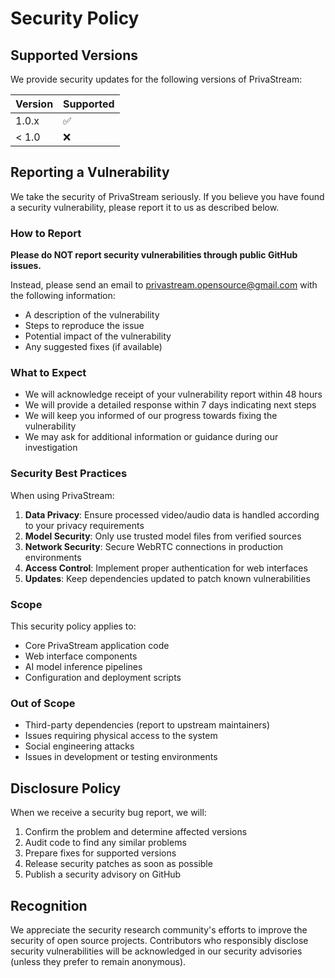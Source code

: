 # Security Policy

## Supported Versions

We provide security updates for the following versions of PrivaStream:

| Version | Supported          |
| ------- | ------------------ |
| 1.0.x   | :white_check_mark: |
| < 1.0   | :x:                |

## Reporting a Vulnerability

We take the security of PrivaStream seriously. If you believe you have found a security vulnerability, please report it to us as described below.

### How to Report

**Please do NOT report security vulnerabilities through public GitHub issues.**

Instead, please send an email to privastream.opensource@gmail.com with the following information:

- A description of the vulnerability
- Steps to reproduce the issue
- Potential impact of the vulnerability
- Any suggested fixes (if available)

### What to Expect

- We will acknowledge receipt of your vulnerability report within 48 hours
- We will provide a detailed response within 7 days indicating next steps
- We will keep you informed of our progress towards fixing the vulnerability
- We may ask for additional information or guidance during our investigation

### Security Best Practices

When using PrivaStream:

1. **Data Privacy**: Ensure processed video/audio data is handled according to your privacy requirements
2. **Model Security**: Only use trusted model files from verified sources
3. **Network Security**: Secure WebRTC connections in production environments
4. **Access Control**: Implement proper authentication for web interfaces
5. **Updates**: Keep dependencies updated to patch known vulnerabilities

### Scope

This security policy applies to:
- Core PrivaStream application code
- Web interface components
- AI model inference pipelines
- Configuration and deployment scripts

### Out of Scope

- Third-party dependencies (report to upstream maintainers)
- Issues requiring physical access to the system
- Social engineering attacks
- Issues in development or testing environments

## Disclosure Policy

When we receive a security bug report, we will:

1. Confirm the problem and determine affected versions
2. Audit code to find any similar problems
3. Prepare fixes for supported versions
4. Release security patches as soon as possible
5. Publish a security advisory on GitHub

## Recognition

We appreciate the security research community's efforts to improve the security of open source projects. Contributors who responsibly disclose security vulnerabilities will be acknowledged in our security advisories (unless they prefer to remain anonymous).
